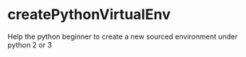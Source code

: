 # createPythonVirtualEnv
Help the python beginner to create a new sourced environment under python 2 or 3
